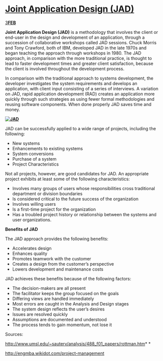 # [Joint Application Design (JAD)](https://eternalsunshineoftheismind.wordpress.com/2013/02/03/joint-application-design-jad/)

[3**FEB**](https://eternalsunshineoftheismind.wordpress.com/2013/02/03/joint-application-design-jad/)

**[
](https://eternalsunshineoftheismind.files.wordpress.com/2013/02/jad1.jpg)Joint Application Design (JAD)** is a methodology that involves the client or end-user in the design and development of an application, through a succession of collaborative workshops called JAD sessions. Chuck Morris and Tony Crawford, both of IBM, developed JAD in the late 1970s and began teaching the approach through workshops in 1980. The JAD approach, in comparison with the more traditional practice, is thought to lead to faster development times and greater client satisfaction, because the client is involved throughout the development process.

In comparison with the traditional approach to systems development, the developer investigates the system requirements and develops an application, with client input consisting of a series of interviews. A variation on JAD, rapid application development (RAD) creates an application more quickly through such strategies as using fewer formal methodologies and reusing software components. When done properly JAD saves time and money.

**[![JAD](https://eternalsunshineoftheismind.files.wordpress.com/2013/02/jad1.jpg?w=300&h=173)](https://eternalsunshineoftheismind.files.wordpress.com/2013/02/jad1.jpg)**

JAD can be successfully applied to a wide range of projects, including the following:

-  New systems
-  Enhancements to existing systems
-  System conversions
-  Purchase of a system
-  Project Characteristics

Not all projects, however, are good candidates for JAD. An appropriate project exhibits at least some of the following characteristics:

-  Involves many groups of users whose responsibilities cross traditional department or division boundaries
-  Is considered critical to the future success of the organization
-  Involves willing users
-  Is a first-time project for the organization
-  Has a troubled project history or relationship between the systems and user organizations.

**Benefits of JAD**

The JAD approach provides the following benefits:

-  Accelerates design
-  Enhances quality
-  Promotes teamwork with the customer
-  Creates a design from the customer’s perspective
-  Lowers development and maintenance costs

JAD achieves these benefits because of the following factors:

-  The decision-makers are all present
-  The facilitator keeps the group focused on the goals
-  Differing views are handled immediately
-  Most errors are caught in the Analysis and Design stages
-  The system design reflects the user’s desires
-  Issues are resolved quickly
-  Assumptions are documented and understood
-  The process tends to gain momentum, not lose it

Sources:

http://www.umsl.edu/~sauterv/analysis/488_f01_papers/rottman.htm*
*

http://engmba.wikidot.com/project-management